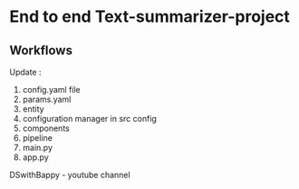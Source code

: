 # End to end Text-summarizer-project

## Workflows

Update :
1. config.yaml file
2. params.yaml
3. entity
4. configuration manager in src config
5. components
6. pipeline
7. main.py
8. app.py

DSwithBappy - youtube channel